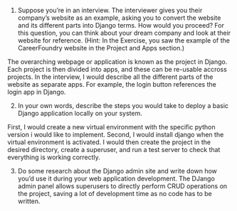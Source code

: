 
1.	Suppose you’re in an interview. The interviewer gives you their company’s website as an example, asking you to convert the website and its different parts into Django terms. How would you proceed? For this question, you can think about your dream company and look at their website for reference. 
(Hint: In the Exercise, you saw the example of the CareerFoundry website in the Project and Apps section.)

The overarching webpage or application is known as the project in Django. Each project is then divided into apps, and these can be re-usable accross projects. In the interview, I would describe all the different parts of the website as separate apps. For example, the login button references the login app in Django. 

2.	In your own words, describe the steps you would take to deploy a basic Django application locally on your system. 

First, I would create a new virtual environment with the specific python version i would like to implement. Second, I would install django when the virtual environment is activated. I would then create the project in the desired directory, create a superuser, and run a test server to check that everything is working correctly. 

3.	Do some research about the Django admin site and write down how you’d use it during your web application development.
The DJango admin panel allows superusers to directly perform CRUD operations on the project, saving a lot of development time as no code has to be written.


